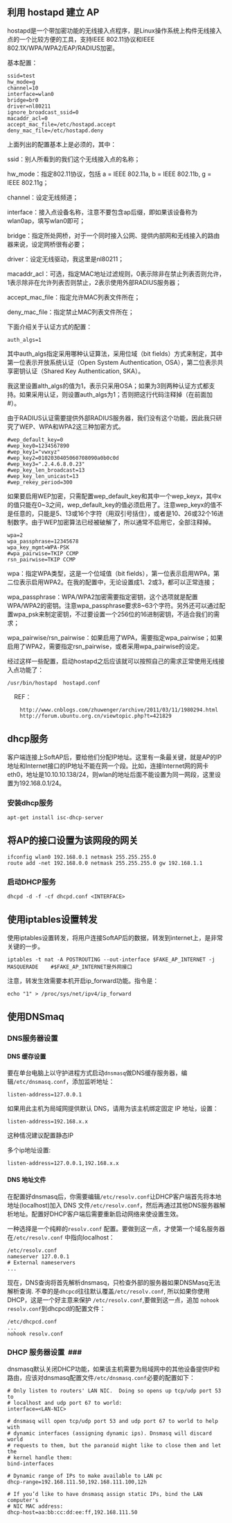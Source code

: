## 利用 hostapd 建立 AP  ## 

hostapd是一个带加密功能的无线接入点程序，是Linux操作系统上构件无线接入点的一个比较方便的工具，支持IEEE 802.11协议和IEEE 802.1X/WPA/WPA2/EAP/RADIUS加密。 

基本配置：

    ssid=test
    hw_mode=g
    channel=10
    interface=wlan0
    bridge=br0
    driver=nl80211
    ignore_broadcast_ssid=0
    macaddr_acl=0
    accept_mac_file=/etc/hostapd.accept
    deny_mac_file=/etc/hostapd.deny 
    
上面列出的配置基本上是必须的，其中：

ssid：别人所看到的我们这个无线接入点的名称； 

hw_mode：指定802.11协议，包括 a = IEEE 802.11a, b = IEEE 802.11b, g = IEEE 802.11g； 

channel：设定无线频道； 

interface：接入点设备名称，注意不要包含ap后缀，即如果该设备称为wlan0ap，填写wlan0即可； 

bridge：指定所处网桥，对于一个同时接入公网、提供内部网和无线接入的路由器来说，设定网桥很有必要； 

driver：设定无线驱动，我这里是nl80211； 

macaddr_acl：可选，指定MAC地址过滤规则，0表示除非在禁止列表否则允许，1表示除非在允许列表否则禁止，2表示使用外部RADIUS服务器； 

accept_mac_file：指定允许MAC列表文件所在； 

deny_mac_file：指定禁止MAC列表文件所在； 
 
下面介绍关于认证方式的配置： 

    auth_algs=1
 
其中auth_algs指定采用哪种认证算法，采用位域（bit fields）方式来制定，其中第一位表示开放系统认证（Open System Authentication, OSA），第二位表示共享密钥认证（Shared Key Authentication, SKA）。 

我这里设置alth_algs的值为1，表示只采用OSA；如果为3则两种认证方式都支持。如果采用认证，则设置auth_algs为1；否则把这行代码注释掉（在前面加#）。 
 
由于RADIUS认证需要提供外部RADIUS服务器，我们没有这个功能，因此我只研究了WEP、WPA和WPA2这三种加密方式。 
 
    #wep_default_key=0
    #wep_key0=1234567890
    #wep_key1="vwxyz"
    #wep_key2=0102030405060708090a0b0c0d
    #wep_key3=".2.4.6.8.0.23"
    #wep_key_len_broadcast=13
    #wep_key_len_unicast=13
    #wep_rekey_period=300
    
如果要启用WEP加密，只需配置wep_default_key和其中一个wep_keyx，其中x的值只能在0~3之间，wep_default_key的值必须启用了。注意wep_keyx的值不是任意的，只能是5、13或16个字符（用双引号括住），或者是10、26或32个16进制数字。由于WEP加密算法已经被破解了，所以通常不启用它，全部注释掉。 

    wpa=2
    wpa_passphrase=12345678
    wpa_key_mgmt=WPA-PSK
    #wpa_pairwise=TKIP CCMP
    rsn_pairwise=TKIP CCMP

wpa：指定WPA类型，这是一个位域值（bit fields），第一位表示启用WPA，第二位表示启用WPA2。在我的配置中，无论设置成1、2或3，都可以正常连接；

wpa_passphrase：WPA/WPA2加密需要指定密钥，这个选项就是配置WPA/WPA2的密钥。注意wpa_passphrase要求8~63个字符。另外还可以通过配置wpa_psk来制定密钥，不过要设置一个256位的16进制密钥，不适合我们的需求； 

wpa_pairwise/rsn_pairwise：如果启用了WPA，需要指定wpa_pairwise；如果启用了WPA2，需要指定rsn_pairwise，或者采用wpa_pairwise的设定。 

经过这样一些配置，启动hostapd之后应该就可以按照自己的需求正常使用无线接入点功能了： 

    /usr/bin/hostapd  hostapd.conf 
    
        REF： 

        http://www.cnblogs.com/zhuwenger/archive/2011/03/11/1980294.html  
        http://forum.ubuntu.org.cn/viewtopic.php?t=421829  
 
## dhcp服务 ##

客户端连接上SoftAP后，要给他们分配IP地址。这里有一条最关键，就是AP的IP地址和Internet接口的IP地址不能在网一个段。比如，连接Internet网的网卡eth0，地址是10.10.10.138/24，则wlan的地址后面不能设置为同一网段，这里设置为192.168.0.1/24。

### 安装dhcp服务 ###

    apt-get install isc-dhcp-server

## 将AP的接口设置为该网段的网关 ##

    ifconfig wlan0 192.168.0.1 netmask 255.255.255.0
    route add -net 192.168.0.0 netmask 255.255.255.0 gw 192.168.1.1

### 启动DHCP服务 ###

    dhcpd -d -f -cf dhcpd.conf <INTERFACE>
    
## 使用iptables设置转发 ##

使用iptables设置转发，将用户连接SoftAP后的数据，转发到internet上，是非常关键的一步。

    iptables -t nat -A POSTROUTING --out-interface $FAKE_AP_INTERNET -j MASQUERADE    #$FAKE_AP_INTERNET是外网接口
    
注意，转发生效需要本机开启ip_forward功能。指令是：

    echo "1" > /proc/sys/net/ipv4/ip_forward
    
## 使用DNSmaq ##

### DNS服务器设置 ###

#### DNS 缓存设置 #### 

要在单台电脑上以守护进程方式启动`dnsmasq`做DNS缓存服务器，编辑`/etc/dnsmasq.conf`，添加监听地址： 

    listen-address=127.0.0.1
    
如果用此主机为局域网提供默认 DNS，请用为该主机绑定固定 IP 地址，设置： 

    listen-address=192.168.x.x
    
这种情况建议配置静态IP 

多个ip地址设置:

    listen-address=127.0.0.1,192.168.x.x 
    
#### DNS 地址文件 ####

在配置好dnsmasq后，你需要编辑`/etc/resolv.conf`让DHCP客户端首先将本地地址(localhost)加入 DNS 文件`/etc/resolv.conf`，然后再通过其他DNS服务器解析地址。配置好DHCP客户端后需要重新启动网络来使设置生效。 

一种选择是一个纯粹的`resolv.conf` 配置。要做到这一点，才使第一个域名服务器在`/etc/resolv.conf` 中指向localhost：

    /etc/resolv.conf
    nameserver 127.0.0.1
    # External nameservers
    ...
    
现在，DNS查询将首先解析dnsmasq，只检查外部的服务器如果DNSMasq无法解析查询.  不幸的是`dhcpcd`往往默认覆盖`/etc/resolv.conf`, 所以如果你使用DHCP，这是一个好主意来保护 `/etc/resolv.conf`,要做到这一点，追加 `nohook resolv.conf`到dhcpcd的配置文件：

    /etc/dhcpcd.conf
    ...
    nohook resolv.conf
 
 
### DHCP 服务器设置  ### 

dnsmasq默认关闭DHCP功能，如果该主机需要为局域网中的其他设备提供IP和路由，应该对dnsmasq配置文件`/etc/dnsmasq.conf`必要的配置如下：

    # Only listen to routers' LAN NIC.  Doing so opens up tcp/udp port 53 to
    # localhost and udp port 67 to world:
    interface=<LAN-NIC>

    # dnsmasq will open tcp/udp port 53 and udp port 67 to world to help with
    # dynamic interfaces (assigning dynamic ips). Dnsmasq will discard world
    # requests to them, but the paranoid might like to close them and let the 
    # kernel handle them:
    bind-interfaces

    # Dynamic range of IPs to make available to LAN pc
    dhcp-range=192.168.111.50,192.168.111.100,12h

    # If you’d like to have dnsmasq assign static IPs, bind the LAN computer's
    # NIC MAC address:
    dhcp-host=aa:bb:cc:dd:ee:ff,192.168.111.50
